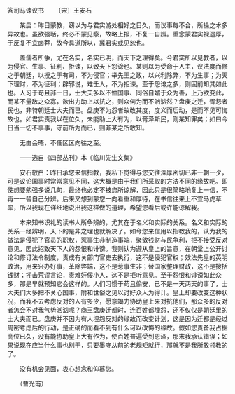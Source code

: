 答司马谏议书
　　〔宋〕王安石

　　某启：昨日蒙教，窃以为与君实游处相好之日久，而议事每不合，所操之术多异故也。虽欲强聒，终必不蒙见察，故略上报，不复一自辨。重念蒙君实视遇厚，于反复不宜卤莽，故今具道所以，冀君实或见恕也。

　　盖儒者所争，尤在名实，名实已明，而天下之理得矣。今君实所以见教者，以为侵官、生事、征利、拒谏，以致天下怨谤也。某则以为受命于人主，议法度而修之于朝廷，以授之于有司，不为侵官；举先王之政，以兴利除弊，不为生事；为天下理财，不为征利；辟邪说，难壬人，不为拒谏。至于怨诽之多，则固前知其如此也。人习于苟且非一日，士大夫多以不恤国事、同俗自媚于众为善，上乃欲变此，而某不量敌之众寡，欲出力助上以抗之，则众何为而不汹汹然？盘庚之迁，胥怨者民也，非特朝廷士大夫而已。盘庚不为怨者故改其度，度义而后动，是而不见可悔故也。如君实责我以在位久，未能助上大有为，以膏泽斯民，则某知罪矣；如曰今日当一切不事事，守前所为而已，则非某之所敢知。

　　无由会晤，不任区区向往之至。

　　——选自《四部丛刊》本《临川先生文集》　　

　　安石敬白：昨日承您来信指教，我私下觉得与您交往深厚密切已非一朝一夕，可是议论国事时常常意见不同，这大概是由于我们所采取的方法不同的缘故吧。即使想要勉强多说几句，最终也必定不被您所谅解，因此只是很简略地复上一信，不再一一替自己分辨。后来又想到蒙您一向看重和厚待，在书信往来上不宜马虎草率，所以我现在详细地说出我这样做的道理，希望您看后或许能谅解我。

　　本来知书识礼的读书人所争辨的，尤其在于名义和实际的关系。名义和实际的关系一经辨明，天下的是非之理也就解决了。如今您来信用以指教我的，认为我的做法是侵犯了官员的职权，惹事生非制造事端，聚敛钱财与民争利，拒不接受反对意见，因此招致天下人的怨恨和诽谤。我则认为遵从皇上的旨意，在朝堂上公开讨论和修订法令制度，责成有关部门官吏去执行，这不是侵犯官权；效法先皇的英明政治，用来兴办好事，革除弊端，这不是惹事生非；替国家整理财政，这不是搜括钱财；抨击荒谬言论，责难奸佞小人，这不是拒听意见。至于怨恨和诽谤如此众多，那是早就预知它会这样的。人们习惯于苟且偷安，已不是一天两天的事了，士大夫们大多把不关心国事，附和世俗之见以讨好众人为得计。皇上却要改变这种状况，而我不去考虑反对的人有多少，愿意竭力协助皇上来对抗他们，那众多的反对者怎会不对我气势汹汹呢？商王盘庚迁都时，连百姓都埋怨，还不仅仅是朝廷里的士大夫而已。盘庚并不因为有人埋怨反对的缘故而改变计划，这是因为迁都是经过周密考虑后的行动，是正确的而看不到有什么可以改悔的缘故。假如您责备我占据高位已久，没有能协助皇上大有作为，使百姓普遍受到恩泽，那末我承认错误；如果说现在应当什么事也别干，只要墨守从前的老规矩就行，那就不是我所敢领教的了。

　　没有机会见面，衷心想念和仰慕您。

　　（曹光甫） 


